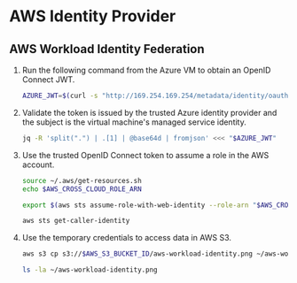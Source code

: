 # AWS Identity Provider

## AWS Workload Identity Federation

1. Run the following command from the Azure VM to obtain an OpenID Connect JWT.

    ```bash
    AZURE_JWT=$(curl -s "http://169.254.169.254/metadata/identity/oauth2/token?api-version=2018-02-01&resource=api://nymeria-workload-identity" -H "Metadata: true" | jq -r '.access_token')
    ```

1. Validate the token is issued by the trusted Azure identity provider and the subject is the virtual machine's managed service identity.

    ```bash
    jq -R 'split(".") | .[1] | @base64d | fromjson' <<< "$AZURE_JWT"
    ```

1. Use the trusted OpenID Connect token to assume a role in the AWS account.

    ```bash
    source ~/.aws/get-resources.sh 
    echo $AWS_CROSS_CLOUD_ROLE_ARN

    export $(aws sts assume-role-with-web-identity --role-arn "$AWS_CROSS_CLOUD_ROLE_ARN" --role-session-name "nymeria-demo" --web-identity-token "$AZURE_JWT" --duration-seconds 3600 --output text --query "[['AWS_ACCESS_KEY_ID',Credentials.AccessKeyId],['AWS_SECRET_ACCESS_KEY',Credentials.SecretAccessKey],['AWS_SESSION_TOKEN',Credentials.SessionToken]][*].join(\`=\`,@)")

    aws sts get-caller-identity
    ```

1. Use the temporary credentials to access data in AWS S3.

    ```bash
    aws s3 cp s3://$AWS_S3_BUCKET_ID/aws-workload-identity.png ~/aws-workload-identity.png

    ls -la ~/aws-workload-identity.png
    ```
